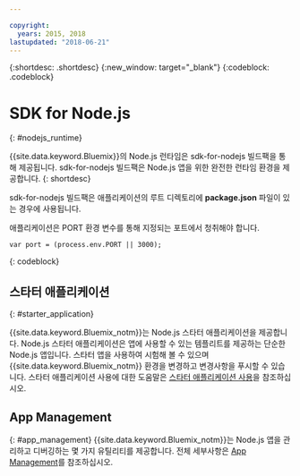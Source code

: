 ```yaml
---

copyright:
  years: 2015, 2018
lastupdated: "2018-06-21"
---
```


{:shortdesc: .shortdesc}
{:new_window: target="_blank"}
{:codeblock: .codeblock}


# SDK for Node.js
{: #nodejs_runtime}

{{site.data.keyword.Bluemix}}의 Node.js 런타임은 sdk-for-nodejs 빌드팩을 통해 제공됩니다.
sdk-for-nodejs 빌드팩은 Node.js 앱을 위한 완전한 런타임 환경을 제공합니다.
{: shortdesc}

sdk-for-nodejs 빌드팩은 애플리케이션의 루트 디렉토리에 **package.json** 파일이 있는 경우에 사용됩니다.

애플리케이션은 PORT 환경 변수를 통해 지정되는 포트에서 청취해야 합니다.
```
var port = (process.env.PORT || 3000);
```
{: codeblock}

## 스타터 애플리케이션
{: #starter_application}

{{site.data.keyword.Bluemix_notm}}는 Node.js 스타터 애플리케이션을 제공합니다.  Node.js 스타터 애플리케이션은 앱에 사용할 수 있는 템플리트를 제공하는 단순한 Node.js 앱입니다. 스타터 앱을 사용하여 시험해 볼 수 있으며 {{site.data.keyword.Bluemix_notm}} 환경을 변경하고 변경사항을 푸시할 수 있습니다. 스타터 애플리케이션 사용에 대한 도움말은 [스타터 애플리케이션 사용](/docs/runtimes-common/starter_app_usage.html)을 참조하십시오.

## App Management
{: #app_management}
{{site.data.keyword.Bluemix_notm}}는 Node.js 앱을 관리하고 디버깅하는 몇 가지 유틸리티를 제공합니다.  전체 세부사항은 [App Management](/docs/runtimes-common/app_mng.html)를 참조하십시오.
